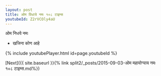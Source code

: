 ```yaml
---
layout: post
title: ओम विधात्रे नमः १०८ टाइम्स
youtubeId: Z2rVCOly4aU
---
```

 
 
 ओम निधये नमः  
 
 -  खजिना कोण आहे 
 
  
 
  
 
 
 
 
 
 


{% include youtubePlayer.html id=page.youtubeId %}
 
[Next]({{ site.baseurl }}{% link  split2/_posts/2015-09-03-ओम महायोग्याय नमः १०८ टाइम्स.md%})
 
